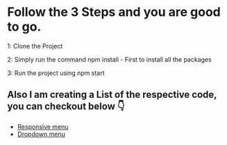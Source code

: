 # Follow the 3 Steps and you are good to go.

1: Clone the Project

2: Simply run the command npm install - First to install all the packages

3: Run the project using npm start

## Also I am creating a List of the respective code, you can checkout below 👇
<ul>
  <li><a href="https://github.com/rohitverma0234/Responsive-Dropdown-Menu">Responsive menu</a></li>
  <li><a href="https://github.com/rohitverma0234/Responsive-Dropdown-Menu/tree/Dropdown">Dropdown menu</a></li>
</ul>

